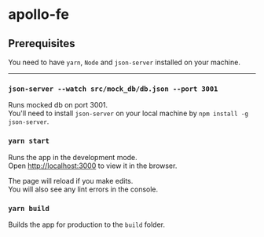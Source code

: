 # apollo-fe

## Prerequisites
You need to have `yarn`, `Node` and `json-server` installed on your machine.
<hr>

### `json-server --watch src/mock_db/db.json --port 3001`

Runs mocked db on port 3001.<br />
You'll need to install `json-server` on your local machine by `npm install -g json-server`.

### `yarn start`

Runs the app in the development mode.<br />
Open [http://localhost:3000](http://localhost:3000) to view it in the browser.

The page will reload if you make edits.<br />
You will also see any lint errors in the console.

### `yarn build`

Builds the app for production to the `build` folder.<br />



